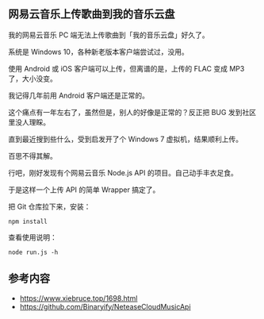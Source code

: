 ## 网易云音乐上传歌曲到我的音乐云盘

我的网易云音乐 PC 端无法上传歌曲到「我的音乐云盘」好久了。

系统是 Windows 10，各种新老版本客户端尝试过，没用。

使用 Android 或 iOS 客户端可以上传，但离谱的是，上传的 FLAC 变成 MP3 了，大小没变。

我记得几年前用 Android 客户端还是正常的。

这个痛点有一年左右了，虽然但是，别人的好像是正常的？反正把 BUG 发到社区里没人理睬。

直到最近搜到些什么，受到启发开了个 Windows 7 虚拟机，结果顺利上传。

百思不得其解。

行吧，刚好发现有个网易云音乐 Node.js API 的项目。自己动手丰衣足食。

于是这样一个上传 API 的简单 Wrapper 搞定了。

把 Git 仓库拉下来，安装：

```
npm install
```

查看使用说明：

```
node run.js -h
```

## 参考内容

- https://www.xiebruce.top/1698.html
- https://github.com/Binaryify/NeteaseCloudMusicApi